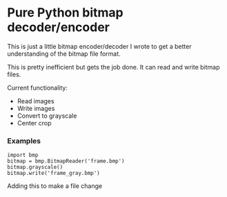 <h1> Pure Python bitmap decoder/encoder</h1>

This is just a little bitmap encoder/decoder I wrote to get a better understanding of the bitmap file format.

This is pretty inefficient but gets the job done. It can read and write bitmap files.

Current functionality:
-  Read images
- Write images
- Convert to grayscale
- Center crop

<h3>Examples</h3>

```
import bmp
bitmap = bmp.BitmapReader('frame.bmp')
bitmap.grayscale()
bitmap.write('frame_gray.bmp')
```
Adding this to make a file change
